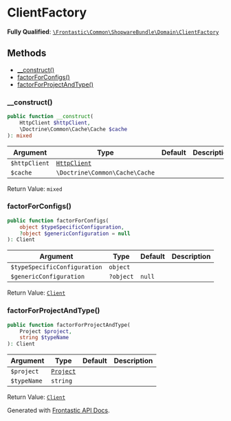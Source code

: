 #  ClientFactory

**Fully Qualified**: [`\Frontastic\Common\ShopwareBundle\Domain\ClientFactory`](../../../../src/php/ShopwareBundle/Domain/ClientFactory.php)

## Methods

* [__construct()](#__construct)
* [factorForConfigs()](#factorforconfigs)
* [factorForProjectAndType()](#factorforprojectandtype)

### __construct()

```php
public function __construct(
    HttpClient $httpClient,
    \Doctrine\Common\Cache\Cache $cache
): mixed
```

Argument|Type|Default|Description
--------|----|-------|-----------
`$httpClient`|[`HttpClient`](../../HttpClient.md)||
`$cache`|`\Doctrine\Common\Cache\Cache`||

Return Value: `mixed`

### factorForConfigs()

```php
public function factorForConfigs(
    object $typeSpecificConfiguration,
    ?object $genericConfiguration = null
): Client
```

Argument|Type|Default|Description
--------|----|-------|-----------
`$typeSpecificConfiguration`|`object`||
`$genericConfiguration`|`?object`|`null`|

Return Value: [`Client`](Client.md)

### factorForProjectAndType()

```php
public function factorForProjectAndType(
    Project $project,
    string $typeName
): Client
```

Argument|Type|Default|Description
--------|----|-------|-----------
`$project`|[`Project`](../../ReplicatorBundle/Domain/Project.md)||
`$typeName`|`string`||

Return Value: [`Client`](Client.md)

Generated with [Frontastic API Docs](https://github.com/FrontasticGmbH/apidocs).
